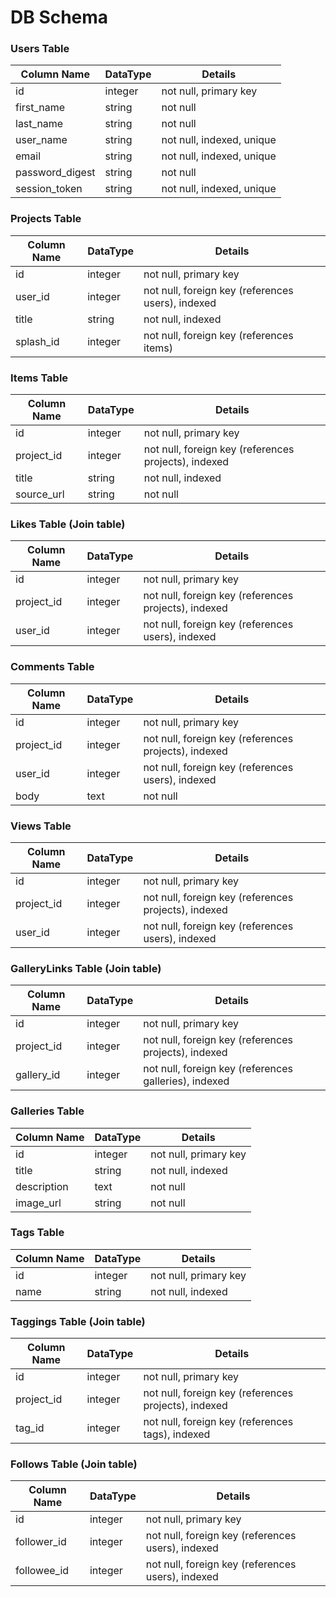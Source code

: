 # DB Schema

### Users Table
Column Name     | DataType  | Details
----------------|-----------|-----------
id              | integer   | not null, primary key
first_name      | string    | not null
last_name       | string    | not null
user_name       | string    | not null, indexed, unique
email           | string    | not null, indexed, unique
password_digest | string    | not null
session_token   | string    | not null, indexed, unique

### Projects Table
Column Name     | DataType  | Details
----------------|-----------|-----------
id              | integer   | not null, primary key
user_id         | integer   | not null, foreign key (references users), indexed
title           | string    | not null, indexed
splash_id       | integer   | not null, foreign key (references items)

### Items Table
Column Name     | DataType  | Details
----------------|-----------|-----------
id              | integer   | not null, primary key
project_id      | integer   | not null, foreign key (references projects), indexed
title           | string    | not null, indexed
source_url      | string    | not null

### Likes Table (Join table)
Column Name     | DataType  | Details
----------------|-----------|-----------
id              | integer   | not null, primary key
project_id      | integer   | not null, foreign key (references projects), indexed
user_id         | integer   | not null, foreign key (references users), indexed

### Comments Table
Column Name     | DataType  | Details
----------------|-----------|-----------
id              | integer   | not null, primary key
project_id      | integer   | not null, foreign key (references projects), indexed
user_id         | integer   | not null, foreign key (references users), indexed
body            | text      | not null

### Views Table
Column Name     | DataType  | Details
----------------|-----------|-----------
id              | integer   | not null, primary key
project_id      | integer   | not null, foreign key (references projects), indexed
user_id         | integer   | not null, foreign key (references users), indexed

### GalleryLinks Table (Join table)
Column Name     | DataType  | Details
----------------|-----------|-----------
id              | integer   | not null, primary key
project_id      | integer   | not null, foreign key (references projects), indexed
gallery_id      | integer   | not null, foreign key (references galleries), indexed

### Galleries Table
Column Name     | DataType  | Details
----------------|-----------|-----------
id              | integer   | not null, primary key
title           | string    | not null, indexed
description     | text      | not null
image_url       | string    | not null

### Tags Table
Column Name     | DataType  | Details
----------------|-----------|-----------
id              | integer   | not null, primary key
name            | string    | not null, indexed

### Taggings Table (Join table)
Column Name     | DataType  | Details
----------------|-----------|-----------
id              | integer   | not null, primary key
project_id      | integer   | not null, foreign key (references projects), indexed
tag_id          | integer   | not null, foreign key (references tags), indexed

### Follows Table (Join table)
Column Name     | DataType  | Details
----------------|-----------|-----------
id              | integer   | not null, primary key
follower_id     | integer   | not null, foreign key (references users), indexed
followee_id     | integer   | not null, foreign key (references users), indexed

